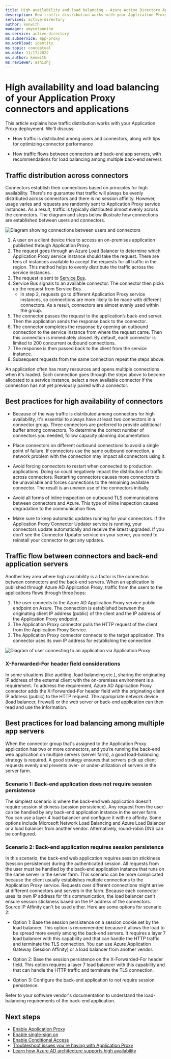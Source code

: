 ```yaml
---
title: High availability and load balancing - Azure Active Directory Application Proxy
description: How traffic distribution works with your Application Proxy deployment. Includes tips for how to optimize connector performance and use load balancing for back-end servers.
services: active-directory
author: kenwith
manager: amycolannino
ms.service: active-directory
ms.subservice: app-proxy
ms.workload: identity
ms.topic: conceptual
ms.date: 11/17/2022
ms.author: kenwith
ms.reviewer: ashishj
---
```


# High availability and load balancing of your Application Proxy connectors and applications

This article explains how traffic distribution works with your Application Proxy deployment. We'll discuss:

- How traffic is distributed among users and connectors, along with tips for optimizing connector performance

- How traffic flows between connectors and back-end app servers, with recommendations for load balancing among multiple back-end servers

## Traffic distribution across connectors

Connectors establish their connections based on principles for high availability. There's no guarantee that traffic will always be evenly distributed across connectors and there is no session affinity. However, usage varies and requests are randomly sent to Application Proxy service instances. As a result, traffic is typically distributed almost evenly across the connectors. The diagram and steps below illustrate how connections are established between users and connectors.

![Diagram showing connections between users and connectors](media/application-proxy-high-availability-load-balancing/application-proxy-connections.png)

1. A user on a client device tries to access an on-premises application published through Application Proxy.
2. The request goes through an Azure Load Balancer to determine which Application Proxy service instance should take the request. There are tens of instances available to accept the requests for all traffic in the region. This method helps to evenly distribute the traffic across the service instances.
3. The request is sent to [Service Bus](../../service-bus-messaging/index.yml).
4. Service Bus signals to an available connector. The connector then picks up the request from Service Bus.
   - In step 2, requests go to different Application Proxy service instances, so connections are more likely to be made with different connectors. As a result, connectors are almost evenly used within the group.
5. The connector passes the request to the application’s back-end server. Then the application sends the response back to the connector.
6. The connector completes the response by opening an outbound connection to the service instance from where the request came. Then this connection is immediately closed. By default, each connector is limited to 200 concurrent outbound connections.
7. The response is then passed back to the client from the service instance.
8. Subsequent requests from the same connection repeat the steps above.

An application often has many resources and opens multiple connections when it's loaded. Each connection goes through the steps above to become allocated to a service instance, select a new available connector if the connection has not yet previously paired with a connector.


## Best practices for high availability of connectors

- Because of the way traffic is distributed among connectors for high availability, it's essential to always have at least two connectors in a connector group. Three connectors are preferred to provide additional buffer among connectors. To determine the correct number of connectors you needed, follow capacity planning documentation.

- Place connectors on different outbound connections to avoid a single point of failure. If connectors use the same outbound connection, a network problem with the connection may impact all connectors using it.

- Avoid forcing connectors to restart when connected to production applications. Doing so could negatively impact the distribution of traffic across connectors. Restarting connectors causes more connectors to be unavailable and forces connections to the remaining available connector. The result is an uneven use of the connectors initially.

- Avoid all forms of inline inspection on outbound TLS communications between connectors and Azure. This type of inline inspection causes degradation to the communication flow.

- Make sure to keep automatic updates running for your connectors. If the Application Proxy Connector Updater service is running, your connectors update automatically and receive the latest upgraded. If you don’t see the Connector Updater service on your server, you need to reinstall your connector to get any updates.

## Traffic flow between connectors and back-end application servers

Another key area where high availability is a factor is the connection between connectors and the back-end servers. When an application is published through Azure AD Application Proxy, traffic from the users to the applications flows through three hops:

1. The user connects to the Azure AD Application Proxy service public endpoint on Azure. The connection is established between the originating client IP address (public) of the client and the IP address of the Application Proxy endpoint.
2. The Application Proxy connector pulls the HTTP request of the client from the Application Proxy Service.
3. The Application Proxy connector connects to the target application. The connector uses its own IP address for establishing the connection.

![Diagram of user connecting to an application via Application Proxy](media/application-proxy-high-availability-load-balancing/application-proxy-three-hops.png)

### X-Forwarded-For header field considerations
In some situations (like auditing, load balancing etc.), sharing the originating IP address of the external client with the on-premises environment is a requirement. To address the requirement, Azure AD Application Proxy connector adds the X-Forwarded-For header field with the originating client IP address (public) to the HTTP request. The appropriate network device (load balancer, firewall) or the web server or back-end application can then read and use the information.

## Best practices for load balancing among multiple app servers
When the connector group that's assigned to the Application Proxy application has two or more connectors, and you’re running the back-end web application on multiple servers (server farm), 
a good load-balancing strategy is required. A good strategy ensures that servers pick up client requests evenly and prevents over- or under-utilization of servers in the server farm.
### Scenario 1: Back-end application does not require session persistence
The simplest scenario is where the back-end web application doesn’t require session stickiness (session persistence). Any request from the user can be handled by any back-end application instance in the server farm. You can use a layer 4 load balancer and configure it with no affinity. Some options include  Microsoft Network Load Balancing and Azure Load Balancer or a load balancer from another vendor. Alternatively, round-robin DNS can be configured.
### Scenario 2: Back-end application requires session persistence
In this scenario, the back-end web application requires session stickiness (session persistence) during the authenticated session. All requests from the user must be handled by the back-end application instance that runs on the same server in the server farm.
This scenario can be more complicated because the client usually establishes multiple connections to the Application Proxy service. Requests over different connections might arrive at different connectors and servers in the farm. Because each connector uses its own IP address for this communication, the load balancer can't ensure session stickiness based on the IP address of the connectors. Source IP Affinity can't be used either.
Here are some options for scenario 2:

- Option 1: Base the session persistence on a session cookie set by the load balancer. This option is recommended because it allows the load to be spread more evenly among the back-end servers. It requires a layer 7 load balancer with this capability and that can handle the HTTP traffic and terminate the TLS connection. You can use Azure Application Gateway (Session Affinity) or a load balancer from another vendor.

- Option 2: Base the session persistence on the X-Forwarded-For header field. This option requires a layer 7 load balancer with this capability and that can handle the HTTP traffic and terminate the TLS connection.  

- Option 3: Configure the back-end application to not require session persistence.

Refer to your software vendor's documentation to understand the load-balancing requirements of the back-end application.

## Next steps

- [Enable Application Proxy](application-proxy-add-on-premises-application.md)
- [Enable single-sign on](application-proxy-configure-single-sign-on-with-kcd.md)
- [Enable Conditional Access](./application-proxy-integrate-with-sharepoint-server.md)
- [Troubleshoot issues you're having with Application Proxy](application-proxy-troubleshoot.md)
- [Learn how Azure AD architecture supports high availability](../fundamentals/active-directory-architecture.md)
